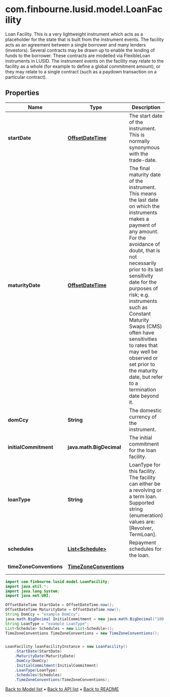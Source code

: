 # com.finbourne.lusid.model.LoanFacility
Loan Facility. This is a very lightweight instrument which acts as a placeholder for the state that is built  from the instrument events. The facility acts as an agreement between a single borrower and many lenders (investors).  Several contracts may be drawn up to enable the lending of funds to the borrower. These contracts are modelled via  FlexibleLoan instruments in LUSID. The instrument events on the facility may relate to the facility as a whole  (for example to define a global commitment amount), or they may relate to a single contract (such as a paydown  transaction on a particular contract).

## Properties

Name | Type | Description | Notes
------------ | ------------- | ------------- | -------------
**startDate** | [**OffsetDateTime**](OffsetDateTime.md) | The start date of the instrument. This is normally synonymous with the trade-date. | [default to OffsetDateTime]
**maturityDate** | [**OffsetDateTime**](OffsetDateTime.md) | The final maturity date of the instrument. This means the last date on which the instruments makes a payment of any amount.  For the avoidance of doubt, that is not necessarily prior to its last sensitivity date for the purposes of risk; e.g. instruments such as  Constant Maturity Swaps (CMS) often have sensitivities to rates that may well be observed or set prior to the maturity date, but refer to a termination date beyond it. | [default to OffsetDateTime]
**domCcy** | **String** | The domestic currency of the instrument. | [default to String]
**initialCommitment** | **java.math.BigDecimal** | The initial commitment for the loan facility. | [default to java.math.BigDecimal]
**loanType** | **String** | LoanType for this facility. The facility can either be a revolving or a  term loan.    Supported string (enumeration) values are: [Revolver, TermLoan]. | [default to String]
**schedules** | [**List&lt;Schedule&gt;**](Schedule.md) | Repayment schedules for the loan. | [default to List<Schedule>]
**timeZoneConventions** | [**TimeZoneConventions**](TimeZoneConventions.md) |  | [optional] [default to TimeZoneConventions]

```java
import com.finbourne.lusid.model.LoanFacility;
import java.util.*;
import java.lang.System;
import java.net.URI;

OffsetDateTime StartDate = OffsetDateTime.now();
OffsetDateTime MaturityDate = OffsetDateTime.now();
String DomCcy = "example DomCcy";
java.math.BigDecimal InitialCommitment = new java.math.BigDecimal("100.00");
String LoanType = "example LoanType";
List<Schedule> Schedules = new List<Schedule>();
TimeZoneConventions TimeZoneConventions = new TimeZoneConventions();


LoanFacility loanFacilityInstance = new LoanFacility()
    .StartDate(StartDate)
    .MaturityDate(MaturityDate)
    .DomCcy(DomCcy)
    .InitialCommitment(InitialCommitment)
    .LoanType(LoanType)
    .Schedules(Schedules)
    .TimeZoneConventions(TimeZoneConventions);
```


[Back to Model list](../README.md#documentation-for-models) &#8226; [Back to API list](../README.md#documentation-for-api-endpoints) &#8226; [Back to README](../README.md)
